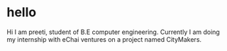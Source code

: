 hello
=====

Hi I am preeti, student of B.E computer engineering. Currently I am doing my internship with eChai ventures on a project named CityMakers.
